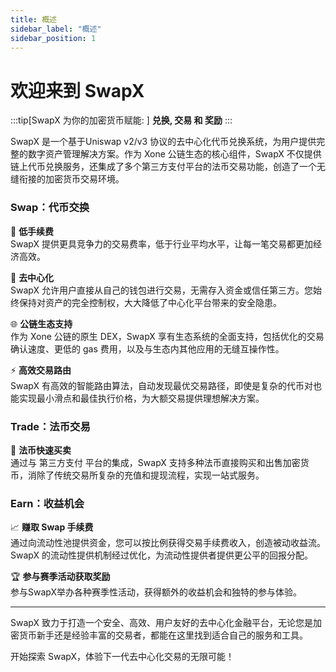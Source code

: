 ```yaml
---
title: 概述
sidebar_label: "概述"
sidebar_position: 1
---
```

# 欢迎来到 SwapX
:::tip[SwapX 为你的加密货币赋能: ]
**兑换, 交易 和 奖励**
:::

SwapX 是一个基于Uniswap v2/v3 协议的去中心化代币兑换系统，为用户提供完整的数字资产管理解决方案。作为 Xone 公链生态的核心组件，SwapX 不仅提供链上代币兑换服务，还集成了多个第三方支付平台的法币交易功能，创造了一个无缝衔接的加密货币交易环境。

### Swap：代币交换

🔄 **低手续费**  
SwapX 提供更具竞争力的交易费率，低于行业平均水平，让每一笔交易都更加经济高效。

🔐 **去中心化**  
SwapX 允许用户直接从自己的钱包进行交易，无需存入资金或信任第三方。您始终保持对资产的完全控制权，大大降低了中心化平台带来的安全隐患。

🌐 **公链生态支持**  
作为 Xone 公链的原生 DEX，SwapX 享有生态系统的全面支持，包括优化的交易确认速度、更低的 gas 费用，以及与生态内其他应用的无缝互操作性。

⚡ **高效交易路由**  
SwapX 有高效的智能路由算法，自动发现最优交易路径，即使是复杂的代币对也能实现最小滑点和最佳执行价格，为大额交易提供理想解决方案。

### Trade：法币交易

💱 **法币快速买卖**  
通过与 第三方支付 平台的集成，SwapX 支持多种法币直接购买和出售加密货币，消除了传统交易所复杂的充值和提现流程，实现一站式服务。

### Earn：收益机会

📈 **赚取 Swap 手续费**  
通过向流动性池提供资金，您可以按比例获得交易手续费收入，创造被动收益流。SwapX 的流动性提供机制经过优化，为流动性提供者提供更公平的回报分配。

🏆 **参与赛季活动获取奖励**  
参与SwapX举办各种赛季性活动，获得额外的收益机会和独特的参与体验。

---

SwapX 致力于打造一个安全、高效、用户友好的去中心化金融平台，无论您是加密货币新手还是经验丰富的交易者，都能在这里找到适合自己的服务和工具。

开始探索 SwapX，体验下一代去中心化交易的无限可能！

